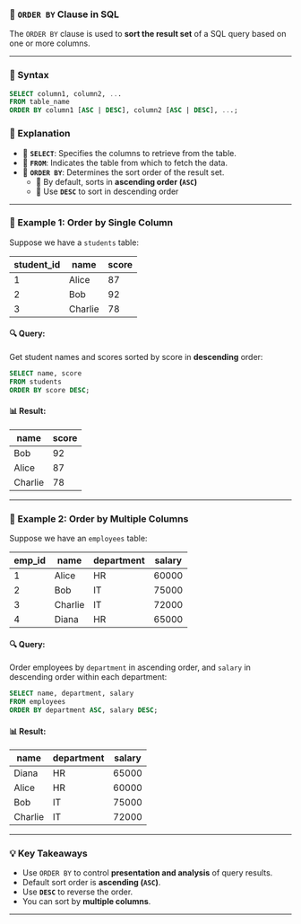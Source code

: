 ### 📘 `ORDER BY` Clause in SQL

The `ORDER BY` clause is used to **sort the result set** of a SQL query based on one or more columns.

---

### 🧾 Syntax

```sql
SELECT column1, column2, ...
FROM table_name
ORDER BY column1 [ASC | DESC], column2 [ASC | DESC], ...;
```


### 🧠 Explanation

- 🔹 **`SELECT`**: Specifies the columns to retrieve from the table.  
- 🔹 **`FROM`**: Indicates the table from which to fetch the data.  
- 🔹 **`ORDER BY`**: Determines the sort order of the result set.  
  - 🔼 By default, sorts in **ascending order (`ASC`)**
  - 🔽 Use **`DESC`** to sort in descending order

---

### 📌 Example 1: Order by Single Column

Suppose we have a `students` table:

| student_id | name     | score |
|------------|----------|-------|
| 1          | Alice    | 87    |
| 2          | Bob      | 92    |
| 3          | Charlie  | 78    |

#### 🔍 Query:  
Get student names and scores sorted by score in **descending** order:

```sql
SELECT name, score
FROM students
ORDER BY score DESC;
```

#### 📊 Result:

| name    | score |
|---------|-------|
| Bob     | 92    |
| Alice   | 87    |
| Charlie | 78    |

---

### 📌 Example 2: Order by Multiple Columns

Suppose we have an `employees` table:

| emp_id | name    | department | salary |
|--------|---------|------------|--------|
| 1      | Alice   | HR         | 60000  |
| 2      | Bob     | IT         | 75000  |
| 3      | Charlie | IT         | 72000  |
| 4      | Diana   | HR         | 65000  |

#### 🔍 Query:  
Order employees by `department` in ascending order, and `salary` in descending order within each department:

```sql
SELECT name, department, salary
FROM employees
ORDER BY department ASC, salary DESC;
```

#### 📊 Result:

| name    | department | salary |
|---------|------------|--------|
| Diana   | HR         | 65000  |
| Alice   | HR         | 60000  |
| Bob     | IT         | 75000  |
| Charlie | IT         | 72000  |

---

### 💡 Key Takeaways

- Use `ORDER BY` to control **presentation and analysis** of query results.
- Default sort order is **ascending (`ASC`)**.
- Use **`DESC`** to reverse the order.
- You can sort by **multiple columns**.

---
